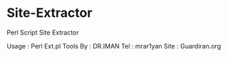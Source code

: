 # Site-Extractor
Perl Script Site Extractor


Usage : Perl Ext.pl
Tools By : DR.IMAN
Tel : mrar1yan
Site : Guardiran.org
